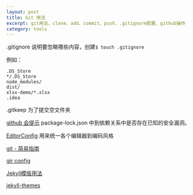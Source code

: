 ```yaml
---
layout: post
title: Git 用法
excerpt: git用法，clone、add、commit、push、.gitignore配置、github操作
category: tools
---
```



.gitignore 说明要忽略哪些内容，创建`$ touch .gitignore`

例如：
```
.DS_Store
*/.DS_Store
node_modules/
dist/
xlsx-demo/*.xlsx
.idea
```
.gitkeep 为了提交空文件夹

[github 会提示](https://www.landiannews.com/archives/42612.html) package-lock.json 中到依赖关系中是否存在已知的安全漏洞。

[EditorConfig](https://www.jianshu.com/p/712cea0ef70e)  用来统一各个编辑器到编码风格

[git - 简易指南](http://www.bootcss.com/p/git-guide/)

[gir config](http://blog.csdn.net/zxncvb/article/details/22153019)

[Jekyll模版用法](https://www.jianshu.com/p/558a5d50e077)

[jekyll-themes](http://jekyllthemes.org)


